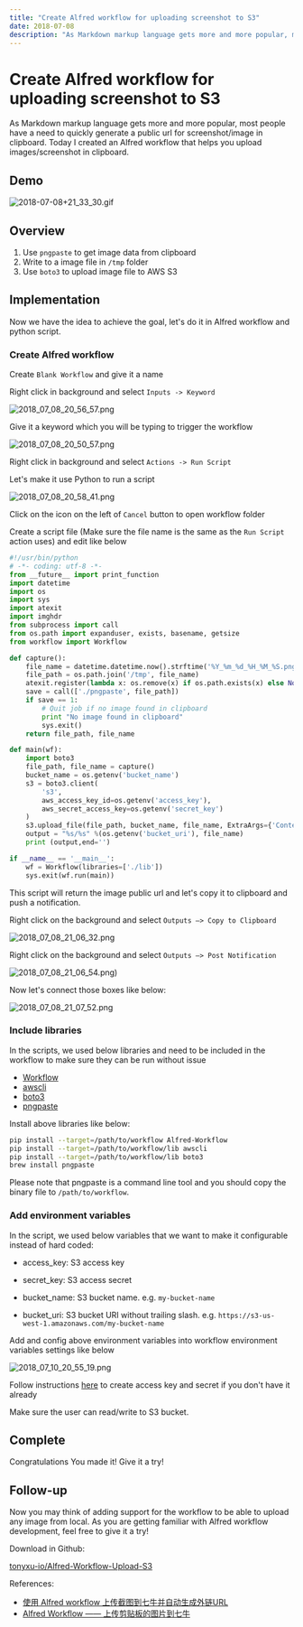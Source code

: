 ```yaml
---
title: "Create Alfred workflow for uploading screenshot to S3"
date: 2018-07-08
description: "As Markdown markup language gets more and more popular, most people have a need to quickly generate a public url for screenshot/image in clipboard. Today I created an Alfred workflow that helps you upload images/screenshot in clipboard."
---
```


# Create Alfred workflow for uploading screenshot to S3

As Markdown markup language gets more and more popular, most people have a need to quickly generate a public url for screenshot/image in clipboard. Today I created an Alfred workflow that helps you upload images/screenshot in clipboard.

## Demo

![2018-07-08+21_33_30.gif](./2018-07-08+21_33_30.gif)

## Overview

1. Use `pngpaste` to get image data from clipboard
2. Write to a image file in `/tmp` folder
3. Use `boto3` to upload image file to AWS S3

## Implementation

Now we have the idea to achieve the goal, let's do it in Alfred workflow and python script.

### Create Alfred workflow

Create `Blank Workflow` and give it a name

Right click in background and select `Inputs -> Keyword`

![2018_07_08_20_56_57.png](./2018_07_08_20_56_57.png)

Give it a keyword which you will be typing to trigger the workflow

![2018_07_08_20_50_57.png](./2018_07_08_20_50_57.png)

Right click in background and select `Actions -> Run Script`

Let's make it use Python to run a script

![2018_07_08_20_58_41.png](./2018_07_08_20_58_41.png)

Click on the icon on the left of `Cancel` button to open workflow folder

Create a script file (Make sure the file name is the same as the `Run Script` action uses) and edit like below

```python
#!/usr/bin/python
# -*- coding: utf-8 -*-
from __future__ import print_function
import datetime
import os
import sys
import atexit
import imghdr
from subprocess import call
from os.path import expanduser, exists, basename, getsize
from workflow import Workflow

def capture():
    file_name = datetime.datetime.now().strftime('%Y_%m_%d_%H_%M_%S.png')
    file_path = os.path.join('/tmp', file_name)
    atexit.register(lambda x: os.remove(x) if os.path.exists(x) else None, file_path)
    save = call(['./pngpaste', file_path])
    if save == 1:
        # Quit job if no image found in clipboard
        print "No image found in clipboard"
        sys.exit()
    return file_path, file_name

def main(wf):
    import boto3
    file_path, file_name = capture()
    bucket_name = os.getenv('bucket_name')
    s3 = boto3.client(
        's3',
        aws_access_key_id=os.getenv('access_key'),
        aws_secret_access_key=os.getenv('secret_key')
    )
    s3.upload_file(file_path, bucket_name, file_name, ExtraArgs={'ContentType': "image/png"})
    output = "%s/%s" %(os.getenv('bucket_uri'), file_name)
    print (output,end='')

if __name__ == '__main__':
    wf = Workflow(libraries=['./lib'])
    sys.exit(wf.run(main))
```

This script will return the image public url and let's copy it to clipboard and push a notification.

Right click on the background and select `Outputs –> Copy to Clipboard`

![2018_07_08_21_06_32.png](./2018_07_08_21_06_32.png)

Right click on the background and select `Outputs –> Post Notification`

![2018_07_08_21_06_54.png)](./2018_07_08_21_06_54.png)

Now let's connect those boxes like below:

![2018_07_08_21_07_52.png](./2018_07_08_21_07_52.png)

### Include libraries

In the scripts, we used below libraries and need to be included in the workflow to make sure they can be run without issue

- [Workflow](http://alfredworkflow.readthedocs.io/en/latest/installation.html)
- [awscli](https://docs.aws.amazon.com/cli/latest/userguide/installing.html)
- [boto3](https://boto3.readthedocs.io/en/latest/guide/quickstart.html#installation)
- [pngpaste](https://github.com/jcsalterego/pngpaste)

Install above libraries like below:

```sh
pip install --target=/path/to/workflow Alfred-Workflow
pip install --target=/path/to/workflow/lib awscli
pip install --target=/path/to/workflow/lib boto3
brew install pngpaste
```

Please note that pngpaste is a command line tool and you should copy the binary file to `/path/to/workflow`.

### Add environment variables

In the script, we used below variables that we want to make it configurable instead of hard coded:

- access_key: S3 access key

- secret_key: S3 access secret

- bucket_name: S3 bucket name. e.g. `my-bucket-name`

- bucket_uri: S3 bucket URI without trailing slash. e.g. `https://s3-us-west-1.amazonaws.com/my-bucket-name`

Add and config above environment variables into workflow environment variables settings like below

![2018_07_10_20_55_19.png](./2018_07_10_20_55_19.png)

Follow instructions [here](https://docs.aws.amazon.com/IAM/latest/UserGuide/id_credentials_access-keys.html#Using_CreateAccessKey) to create access key and secret if you don't have it already

Make sure the user can read/write to S3 bucket.

## Complete

Congratulations You made it! Give it a try!

## Follow-up

Now you may think of adding support for the workflow to be able to upload any image from local. As you are getting familiar with Alfred workflow development, feel free to give it a try!

Download in Github:

[tonyxu-io/Alfred-Workflow-Upload-S3](https://github.com/tonyxu-io/Alfred-Workflow-Upload-S3)

References:

- [使用 Alfred workflow 上传截图到七牛并自动生成外链URL](http://xfyuan.github.io/2017/03/use-alfred-to-auto-upload-screenshot-to-qiniu-and-generate-the-markdown-image-url/)
- [Alfred Workflow —— 上传剪贴板的图片到七牛](http://labmain.com/2016/04/06/A_Alfred_Workflow_upload_clipboard%27image_to_qiniu/)
